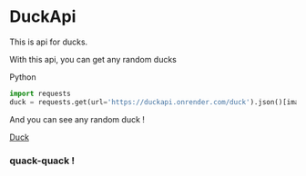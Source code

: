 # DuckApi
This is api for ducks.

With this api, you can get any random ducks

Python
```py
import requests
duck = requests.get(url='https://duckapi.onrender.com/duck').json()[image] # Url to duck
```

And you can see any random duck !

[Duck](https://duckapi.onrender.com/rawduck)

### quack-quack !
